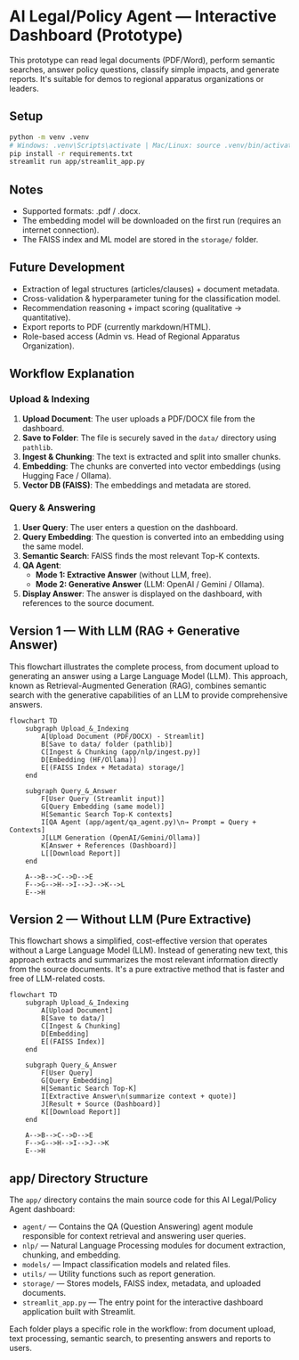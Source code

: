 # AI Legal/Policy Agent — Interactive Dashboard (Prototype)

This prototype can read legal documents (PDF/Word), perform semantic searches, answer policy questions, classify simple impacts, and generate reports. It's suitable for demos to regional apparatus organizations or leaders.

## Setup
```bash
python -m venv .venv
# Windows: .venv\Scripts\activate | Mac/Linux: source .venv/bin/activate
pip install -r requirements.txt
streamlit run app/streamlit_app.py
```

## Notes
- Supported formats: .pdf / .docx.
- The embedding model will be downloaded on the first run (requires an internet connection).
- The FAISS index and ML model are stored in the `storage/` folder.

## Future Development
- Extraction of legal structures (articles/clauses) + document metadata.
- Cross-validation & hyperparameter tuning for the classification model.
- Recommendation reasoning + impact scoring (qualitative → quantitative).
- Export reports to PDF (currently markdown/HTML).
- Role-based access (Admin vs. Head of Regional Apparatus Organization).

## Workflow Explanation

### Upload & Indexing
1.  **Upload Document**: The user uploads a PDF/DOCX file from the dashboard.
2.  **Save to Folder**: The file is securely saved in the `data/` directory using `pathlib`.
3.  **Ingest & Chunking**: The text is extracted and split into smaller chunks.
4.  **Embedding**: The chunks are converted into vector embeddings (using Hugging Face / Ollama).
5.  **Vector DB (FAISS)**: The embeddings and metadata are stored.

### Query & Answering
1.  **User Query**: The user enters a question on the dashboard.
2.  **Query Embedding**: The question is converted into an embedding using the same model.
3.  **Semantic Search**: FAISS finds the most relevant Top-K contexts.
4.  **QA Agent**:
    *   **Mode 1: Extractive Answer** (without LLM, free).
    *   **Mode 2: Generative Answer** (LLM: OpenAI / Gemini / Ollama).
5.  **Display Answer**: The answer is displayed on the dashboard, with references to the source document.

## Version 1 — With LLM (RAG + Generative Answer)

This flowchart illustrates the complete process, from document upload to generating an answer using a Large Language Model (LLM). This approach, known as Retrieval-Augmented Generation (RAG), combines semantic search with the generative capabilities of an LLM to provide comprehensive answers.

```mermaid
flowchart TD
    subgraph Upload_&_Indexing
        A[Upload Document (PDF/DOCX) - Streamlit]
        B[Save to data/ folder (pathlib)]
        C[Ingest & Chunking (app/nlp/ingest.py)]
        D[Embedding (HF/Ollama)]
        E[(FAISS Index + Metadata) storage/]
    end

    subgraph Query_&_Answer
        F[User Query (Streamlit input)]
        G[Query Embedding (same model)]
        H[Semantic Search Top-K contexts]
        I[QA Agent (app/agent/qa_agent.py)\n→ Prompt = Query + Contexts]
        J[LLM Generation (OpenAI/Gemini/Ollama)]
        K[Answer + References (Dashboard)]
        L[[Download Report]]
    end

    A-->B-->C-->D-->E
    F-->G-->H-->I-->J-->K-->L
    E-->H
```

## Version 2 — Without LLM (Pure Extractive)

This flowchart shows a simplified, cost-effective version that operates without a Large Language Model (LLM). Instead of generating new text, this approach extracts and summarizes the most relevant information directly from the source documents. It's a pure extractive method that is faster and free of LLM-related costs.

```mermaid
flowchart TD
    subgraph Upload_&_Indexing
        A[Upload Document]
        B[Save to data/]
        C[Ingest & Chunking]
        D[Embedding]
        E[(FAISS Index)]
    end

    subgraph Query_&_Answer
        F[User Query]
        G[Query Embedding]
        H[Semantic Search Top-K]
        I[Extractive Answer\n(summarize context + quote)]
        J[Result + Source (Dashboard)]
        K[[Download Report]]
    end

    A-->B-->C-->D-->E
    F-->G-->H-->I-->J-->K
    E-->H
```

## app/ Directory Structure

The `app/` directory contains the main source code for this AI Legal/Policy Agent dashboard:

- `agent/` — Contains the QA (Question Answering) agent module responsible for context retrieval and answering user queries.
- `nlp/` — Natural Language Processing modules for document extraction, chunking, and embedding.
- `models/` — Impact classification models and related files.
- `utils/` — Utility functions such as report generation.
- `storage/` — Stores models, FAISS index, metadata, and uploaded documents.
- `streamlit_app.py` — The entry point for the interactive dashboard application built with Streamlit.

Each folder plays a specific role in the workflow: from document upload, text processing, semantic search, to presenting answers and reports to users.